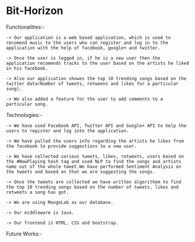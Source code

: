 # Bit-Horizon

Functionalities:-

    -> Our application is a web based application, which is used to recomend music to the users who can register and log in to the application with the help of facebook, google+ and twitter.

    -> Once the user is logged in, if he is a new user then the application recomends tracks to the user based on the artists he liked in his facebook.

    -> Also our application showes the top 10 trending songs based on the twitter data(Number of tweets, retweens and likes for a particular song).

    -> We also added a feature for the user to add comments to a particular song.

Technologies:-

    -> We have used Facebook API, Twitter API and Google+ API to help the users to register and log into the application.

    -> We have pulled the users info regarding the artists he likes from the facebook to provide suggestions to a new user.

    -> We have collected various tweets, likes, retweets, users based on the #NowPlaying hash tag and used NLP to find the songs and artists name out of the whole tweet.We have performed Sentiment Analysis on the tweets and based on that we are suggesting the songs.

    -> Once the tweets are collected we have written algorithem to find the top 10 trending songs based on the number of tweets, likes and retweets a song has got.

    -> We are using MongoLab as our database.

    -> Our middleware is Java.

    -> Our frontend is HTML, CSS and bootstrap.

Future Works:-

